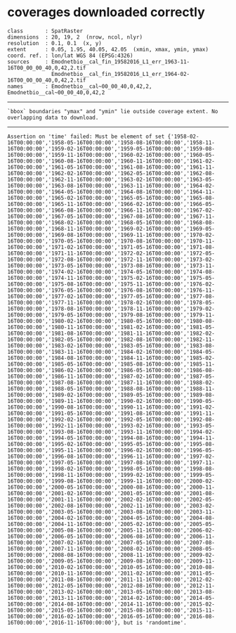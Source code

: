 # coverages downloaded correctly

    class       : SpatRaster 
    dimensions  : 20, 19, 2  (nrow, ncol, nlyr)
    resolution  : 0.1, 0.1  (x, y)
    extent      : 0.05, 1.95, 40.05, 42.05  (xmin, xmax, ymin, ymax)
    coord. ref. : lon/lat WGS 84 (EPSG:4326) 
    sources     : Emodnetbio__cal_fin_19582016_L1_err_1963-11-16T00_00_00_40,0,42,2.tif  
                  Emodnetbio__cal_fin_19582016_L1_err_1964-02-16T00_00_00_40,0,42,2.tif  
    names       : Emodnetbio__cal~00_00_40,0,42,2, Emodnetbio__cal~00_00_40,0,42,2 

---

    `bbox` boundaries "ymax" and "ymin" lie outside coverage extent. No overlapping data to download.

---

    Assertion on 'time' failed: Must be element of set {'1958-02-16T00:00:00','1958-05-16T00:00:00','1958-08-16T00:00:00','1958-11-16T00:00:00','1959-02-16T00:00:00','1959-05-16T00:00:00','1959-08-16T00:00:00','1959-11-16T00:00:00','1960-02-16T00:00:00','1960-05-16T00:00:00','1960-08-16T00:00:00','1960-11-16T00:00:00','1961-02-16T00:00:00','1961-05-16T00:00:00','1961-08-16T00:00:00','1961-11-16T00:00:00','1962-02-16T00:00:00','1962-05-16T00:00:00','1962-08-16T00:00:00','1962-11-16T00:00:00','1963-02-16T00:00:00','1963-05-16T00:00:00','1963-08-16T00:00:00','1963-11-16T00:00:00','1964-02-16T00:00:00','1964-05-16T00:00:00','1964-08-16T00:00:00','1964-11-16T00:00:00','1965-02-16T00:00:00','1965-05-16T00:00:00','1965-08-16T00:00:00','1965-11-16T00:00:00','1966-02-16T00:00:00','1966-05-16T00:00:00','1966-08-16T00:00:00','1966-11-16T00:00:00','1967-02-16T00:00:00','1967-05-16T00:00:00','1967-08-16T00:00:00','1967-11-16T00:00:00','1968-02-16T00:00:00','1968-05-16T00:00:00','1968-08-16T00:00:00','1968-11-16T00:00:00','1969-02-16T00:00:00','1969-05-16T00:00:00','1969-08-16T00:00:00','1969-11-16T00:00:00','1970-02-16T00:00:00','1970-05-16T00:00:00','1970-08-16T00:00:00','1970-11-16T00:00:00','1971-02-16T00:00:00','1971-05-16T00:00:00','1971-08-16T00:00:00','1971-11-16T00:00:00','1972-02-16T00:00:00','1972-05-16T00:00:00','1972-08-16T00:00:00','1972-11-16T00:00:00','1973-02-16T00:00:00','1973-05-16T00:00:00','1973-08-16T00:00:00','1973-11-16T00:00:00','1974-02-16T00:00:00','1974-05-16T00:00:00','1974-08-16T00:00:00','1974-11-16T00:00:00','1975-02-16T00:00:00','1975-05-16T00:00:00','1975-08-16T00:00:00','1975-11-16T00:00:00','1976-02-16T00:00:00','1976-05-16T00:00:00','1976-08-16T00:00:00','1976-11-16T00:00:00','1977-02-16T00:00:00','1977-05-16T00:00:00','1977-08-16T00:00:00','1977-11-16T00:00:00','1978-02-16T00:00:00','1978-05-16T00:00:00','1978-08-16T00:00:00','1978-11-16T00:00:00','1979-02-16T00:00:00','1979-05-16T00:00:00','1979-08-16T00:00:00','1979-11-16T00:00:00','1980-02-16T00:00:00','1980-05-16T00:00:00','1980-08-16T00:00:00','1980-11-16T00:00:00','1981-02-16T00:00:00','1981-05-16T00:00:00','1981-08-16T00:00:00','1981-11-16T00:00:00','1982-02-16T00:00:00','1982-05-16T00:00:00','1982-08-16T00:00:00','1982-11-16T00:00:00','1983-02-16T00:00:00','1983-05-16T00:00:00','1983-08-16T00:00:00','1983-11-16T00:00:00','1984-02-16T00:00:00','1984-05-16T00:00:00','1984-08-16T00:00:00','1984-11-16T00:00:00','1985-02-16T00:00:00','1985-05-16T00:00:00','1985-08-16T00:00:00','1985-11-16T00:00:00','1986-02-16T00:00:00','1986-05-16T00:00:00','1986-08-16T00:00:00','1986-11-16T00:00:00','1987-02-16T00:00:00','1987-05-16T00:00:00','1987-08-16T00:00:00','1987-11-16T00:00:00','1988-02-16T00:00:00','1988-05-16T00:00:00','1988-08-16T00:00:00','1988-11-16T00:00:00','1989-02-16T00:00:00','1989-05-16T00:00:00','1989-08-16T00:00:00','1989-11-16T00:00:00','1990-02-16T00:00:00','1990-05-16T00:00:00','1990-08-16T00:00:00','1990-11-16T00:00:00','1991-02-16T00:00:00','1991-05-16T00:00:00','1991-08-16T00:00:00','1991-11-16T00:00:00','1992-02-16T00:00:00','1992-05-16T00:00:00','1992-08-16T00:00:00','1992-11-16T00:00:00','1993-02-16T00:00:00','1993-05-16T00:00:00','1993-08-16T00:00:00','1993-11-16T00:00:00','1994-02-16T00:00:00','1994-05-16T00:00:00','1994-08-16T00:00:00','1994-11-16T00:00:00','1995-02-16T00:00:00','1995-05-16T00:00:00','1995-08-16T00:00:00','1995-11-16T00:00:00','1996-02-16T00:00:00','1996-05-16T00:00:00','1996-08-16T00:00:00','1996-11-16T00:00:00','1997-02-16T00:00:00','1997-05-16T00:00:00','1997-08-16T00:00:00','1997-11-16T00:00:00','1998-02-16T00:00:00','1998-05-16T00:00:00','1998-08-16T00:00:00','1998-11-16T00:00:00','1999-02-16T00:00:00','1999-05-16T00:00:00','1999-08-16T00:00:00','1999-11-16T00:00:00','2000-02-16T00:00:00','2000-05-16T00:00:00','2000-08-16T00:00:00','2000-11-16T00:00:00','2001-02-16T00:00:00','2001-05-16T00:00:00','2001-08-16T00:00:00','2001-11-16T00:00:00','2002-02-16T00:00:00','2002-05-16T00:00:00','2002-08-16T00:00:00','2002-11-16T00:00:00','2003-02-16T00:00:00','2003-05-16T00:00:00','2003-08-16T00:00:00','2003-11-16T00:00:00','2004-02-16T00:00:00','2004-05-16T00:00:00','2004-08-16T00:00:00','2004-11-16T00:00:00','2005-02-16T00:00:00','2005-05-16T00:00:00','2005-08-16T00:00:00','2005-11-16T00:00:00','2006-02-16T00:00:00','2006-05-16T00:00:00','2006-08-16T00:00:00','2006-11-16T00:00:00','2007-02-16T00:00:00','2007-05-16T00:00:00','2007-08-16T00:00:00','2007-11-16T00:00:00','2008-02-16T00:00:00','2008-05-16T00:00:00','2008-08-16T00:00:00','2008-11-16T00:00:00','2009-02-16T00:00:00','2009-05-16T00:00:00','2009-08-16T00:00:00','2009-11-16T00:00:00','2010-02-16T00:00:00','2010-05-16T00:00:00','2010-08-16T00:00:00','2010-11-16T00:00:00','2011-02-16T00:00:00','2011-05-16T00:00:00','2011-08-16T00:00:00','2011-11-16T00:00:00','2012-02-16T00:00:00','2012-05-16T00:00:00','2012-08-16T00:00:00','2012-11-16T00:00:00','2013-02-16T00:00:00','2013-05-16T00:00:00','2013-08-16T00:00:00','2013-11-16T00:00:00','2014-02-16T00:00:00','2014-05-16T00:00:00','2014-08-16T00:00:00','2014-11-16T00:00:00','2015-02-16T00:00:00','2015-05-16T00:00:00','2015-08-16T00:00:00','2015-11-16T00:00:00','2016-02-16T00:00:00','2016-05-16T00:00:00','2016-08-16T00:00:00','2016-11-16T00:00:00'}, but is 'randomtime'.

